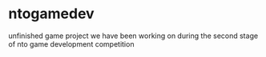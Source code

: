 # ntogamedev
unfinished game project we have been working on during the second stage of nto game development competition
